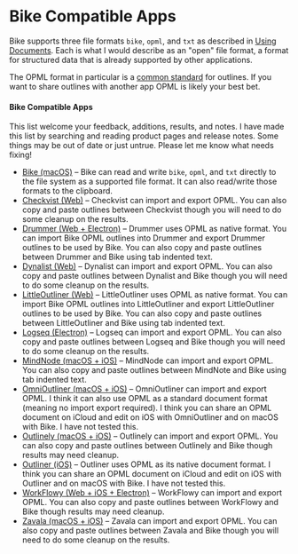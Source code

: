 # Bike Compatible Apps

Bike supports three file formats `bike`, `opml`, and `txt` as described in [Using Documents](using-bike/using-documents.md). Each is what I would describe as an "open" file format, a format for structured data that is already supported by other applications.

The OPML format in particular is a [common standard](http://opml.org) for outlines. If you want to share outlines with another app OPML is likely your best bet.

#### Bike Compatible Apps

This list welcome your feedback, additions, results, and notes. I have made this list by  searching and reading product pages and release notes. Some things may be out of date or just untrue. Please let me know what needs fixing!

* [Bike (macOS)](https://www.hogbaysoftware.com/bike/) – Bike can read and write `bike`, `opml`, and `txt` directly to the file system as a supported file format. It can also read/write those formats to the clipboard.
* [Checkvist (Web)](https://checkvist.com) – Checkvist can import and export OPML. You can also copy and paste outlines between Checkvist  though you will need to do some cleanup on the results.
* [Drummer (Web + Electron)](http://drummer.scripting.com) – Drummer uses OPML as native format. You can import Bike OPML outlines into Drummer and export Drummer outlines to be used by Bike. You can also copy and paste outlines between Drummer and Bike using tab indented text.
* [Dynalist (Web)](https://dynalist.io) – Dynalist can import and export OPML. You can also copy and paste outlines between Dynalist and Bike  though you will need to do some cleanup on the results.
* [LittleOutliner (Web)](http://littleoutliner.com) – LittleOutliner uses OPML as native format. You can import Bike OPML outlines into LittleOutliner and export LittleOutliner outlines to be used by Bike. You can also copy and paste outlines between LittleOutliner and Bike using tab indented text.
* [Logseq (Electron)](https://logseq.com) – Logseq can import and export OPML. You can also copy and paste outlines between Logseq and Bike though you will need to do some cleanup on the results.
* [MindNode (macOS + iOS)](https://www.mindnode.com) – MindNode can import and export OPML. You can also copy and paste outlines between MindNote and Bike using tab indented text.
* [OmniOutliner (macOS + iOS)](https://www.omnigroup.com/omnioutliner) – OmniOutliner can import and export OPML. I think it can also use OPML as a standard document format (meaning no import export required). I think you can share an OPML document on iCloud and edit on iOS with OmniOutliner and on macOS with Bike. I have not tested this.
* [Outlinely (macOS + iOS)](https://glamdevelopment.com/outlinely) – Outlinely can import and export OPML. You can also copy and paste outlines between Outlinely and Bike though results may need cleanup.
* [Outliner (iOS)](https://carbonfin.com) – Outliner uses OPML as its native document format. I think you can share an OPML document on iCloud and edit on iOS with Outliner and on macOS with Bike. I have not tested this.
* [WorkFlowy (Web + iOS + Electron)](https://workflowy.com/) – WorkFlowy can import and export OPML. You can also copy and paste outlines between WorkFlowy and Bike though results may need cleanup.
* [Zavala (macOS + iOS)](https://zavala.vincode.io) – Zavala can import and export OPML. You can also copy and paste outlines between Zavala and Bike though you will need to do some cleanup on the results.
